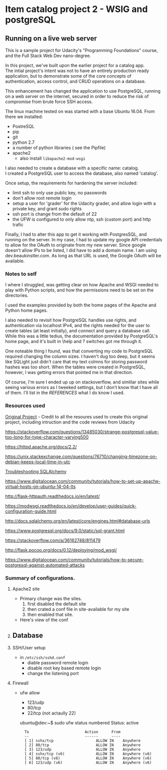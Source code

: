 # Item catalog project 2 - WSIG and postgreSQL


## Running on a live web server


This is a sample project for Udacity's "Programming Foundations" course, and the Full Stack Web Dev nano-degree.

In this project, we've built upon the earlier project for a catalog app.  
The intial project's intent was not to have an entirely production ready application, but to demonstrate some of the core concepts 
of authentication, access control, and CRUD operations on a database.

This enhancement has changed the application to use PostgreSQL, running on a web server on the internet, secured in order
to reduce the risk of compromise from brute force SSH access. 

The linux machine tested on was started with a base Ubuntu 16.04.  From there we installed:
- PostreSQL
- pip
- git
- python 2.7
- a number of python libraries ( see the Pipfile)
- apache2
	- also install `libapache2-mod-wsgi`

I also needed to create a database with a specific name: catalog.  
I created a PostgreSQL user to access the database, also named 'catalog'.

Once setup, the requirements for hardening the server included:
- limit ssh to only use public key, no passwords
- don't allow root remote login
- setup a user for 'grader' for the Udacity grader, and allow login with a private key, and grant sudo rights
- ssh port is change from the default of 22
- the UFW is configured to only allow ntp, ssh (custom port) and http trafic

Finally, I had to alter this app to get it working with PostgresSQL, and running on the server.
In my case, I had to update my google API credentials to allow for the OAuth to originate from my new server.
Since google doesn't allow IPs to be listed, I did have to add a domain name.  I am using dev.beaukinstler.com. 
As long as that URL is used, the Google OAuth will be available.  

### Notes to self
I where I struggled, was getting clear on how Apache and WSGI needed to play with Python scripts, and how the 
permissions need to be set on the directories.  

I used the examples provided by both the home pages of the Apache and Python home pages.

I also needed to revisit how PostgreSQL handles use rights, and authentication via localhost IPv4, and the 
rights needed for the user to create tables (at least initially), and connect and query a database call.
While this was a little tedius, the documentation provided by PostgreSQL's home page, and it's built in 
\help and \? switches got me through it.

One noteable thing I found, was that converting my code to PostgreSQL required changing the column sizes.  I haven't dug too
deep, but it seems like SQLight just didn't care that my text colmns for storing password hashes was too short.
When the tables were created in PostgreSQL, however, I was getting errors that pointed me in that direction.

Of course, I'm sure I ended up up on stackoverflow, and simlilar sites while seeing various errors as I tweeked settings,
but I don't know that I have all of them. I'll list in the _REFERENCES_ what I do know I used.

### Resources used
[Original Project](https://github.com/beaukinstler/fswd-item-catalog)
	- Credit to all the resoures used to create this original project, including intruction and the code reviews from Udacity

https://stackoverflow.com/questions/13485030/strange-postgresql-value-too-long-for-type-character-varying500

https://httpd.apache.org/docs/2.2/

https://unix.stackexchange.com/questions/76710/changing-timezone-on-debian-keeps-local-time-in-utc

[Troubleshooting SQLAlchemy](http://docs.sqlalchemy.org/en/latest/faq/sessions.html#this-session-s-transaction-has-been-rolled-back-due-to-a-previous-exception-during-flush-or-similar)

https://www.digitalocean.com/community/tutorials/how-to-set-up-apache-virtual-hosts-on-ubuntu-14-04-lts


http://flask-httpauth.readthedocs.io/en/latest/

https://modwsgi.readthedocs.io/en/develop/user-guides/quick-configuration-guide.html

http://docs.sqlalchemy.org/en/latest/core/engines.html#database-urls

https://www.postgresql.org/docs/9.0/static/sql-grant.html

https://stackoverflow.com/a/36162748/811479

http://flask.pocoo.org/docs/0.12/deploying/mod_wsgi/

https://www.digitalocean.com/community/tutorials/how-to-secure-postgresql-against-automated-attacks






### Summary of configurations.

1. Apache2 site
	- Primary change was the sites.
		1. first disabled the default site
		2. then crated a conf file in site-available for my site
		3. then enabled that site.
	- Here's view of the conf  

2. Database 
	- 

3. SSH/User setup
	- in `/etc/ssh/sshd.conf`
		- diable password remote login
		- disable root key based remote login
		- change the listening port

4. Firewall
	- ufw allow
		- 123/udp
		- 80/tcp
		- 22/tcp (not actaully 22)

		ubuntu@dev:~$ sudo ufw status numbered
		Status: active

			To                         Action      From
			--                         ------      ----
			[ 1] sshx/tcp                   ALLOW IN    Anywhere                  
			[ 2] 80/tcp                     ALLOW IN    Anywhere                  
			[ 3] 123/udp                    ALLOW IN    Anywhere                  
			[ 4] sshx/tcp (v6)              ALLOW IN    Anywhere (v6)             
			[ 5] 80/tcp (v6)                ALLOW IN    Anywhere (v6)             
			[ 6] 123/udp (v6)               ALLOW IN    Anywhere (v6)


